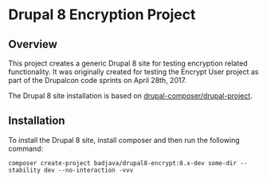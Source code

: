 # Drupal 8 Encryption Project

## Overview

This project creates a generic Drupal 8 site for testing encryption related functionality. It was originally created for testing the Encrypt User project as part of the Drupalcon code sprints on April 28th, 2017.

The Drupal 8 site installation is based on [drupal-composer/drupal-project](https://github.com/drupal-composer/drupal-project).

## Installation

To install the Drupal 8 site, install composer and then run the following command:

```
composer create-project badjava/drupal8-encrypt:8.x-dev some-dir --stability dev --no-interaction -vvv
```
